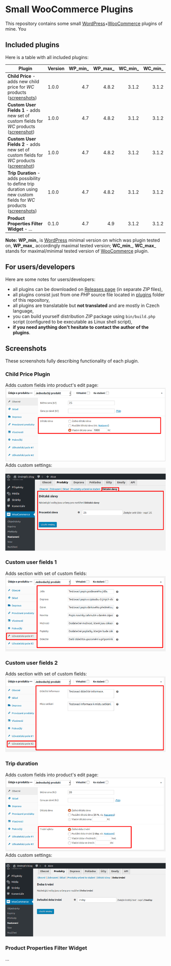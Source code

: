 # Small WooCommerce Plugins
This repository contains some small [WordPress][1]+[WooCommerce][2] plugins of mine. You

## Included plugins
Here is a table with all included plugins:

| Plugin | Version | WP_min_ | WP_max_ | WC_min_ | WC_min_ |
|--------|---------|--------:|--------:|--------:|--------:|
| __Child Price__ - adds new child price for _WC_ products  ([screenshots](#child-price-plugin)) | 1.0.0 | 4.7 | 4.8.2 | 3.1.2 | 3.1.2 |
| __Custom User Fields 1__ - adds new set of custom fields for _WC_ products ([screenshot](#custom-user-fields-1)) | 1.0.0 | 4.7 | 4.8.2 | 3.1.2 | 3.1.2 |
| __Custom User Fields 2__ - adds new set of custom fields for _WC_ products ([screenshot](#custom-user-fields-2)) | 1.0.0 | 4.7 | 4.8.2 | 3.1.2 | 3.1.2 |
| __Trip Duration__ - adds possibility to define trip duration using new custom fields for _WC_ products ([screenshots](#trip-duration)) | 1.0.0 | 4.7 | 4.8.2 | 3.1.2 | 3.1.2 |
| __Product Properties Filter Widget__ - ... | 0.1.0 | 4.7 | 4.9 | 3.1.2 | 3.1.2 |

__Note:__ __WP_min___ is [WordPress][1] minimal version on which was plugin tested on, __WP_max___ accordingly maximal tested version; __WC_min___, __WC_max___ stands for maximal/minimal tested version of [WooCommerce][2] plugin.

## For users/developers
Here are some notes for users/developers:
+ all plugins can be downloaded on [Releases page][3] (in separate _ZIP_ files),
+ all plugins consist just from one _PHP_ source file located in [plugins][4] folder of this repository,
+ all plugins are translatable but __not translated__ and are mostly in Czech language,
+ you can build yourself distribution _ZIP_ package using `bin/build.php` script (configured to be executable as Linux shell script),
+ __if you need anything don't hesitate to contact the author of the plugins__.

## Screenshots
These screenshots fully describing functionality of each plugin.

### Child Price Plugin
Adds custom fields into product's edit page:
[![Edit product page](images/screenshot-01.png)](images/screenshot-01.png)
Adds custom settings:
[![WooCommerce settings page](images/screenshot-04.png)](images/screenshot-04.png)

### Custom user fields 1
Adds section with set of custom fields:
[![Edit product page](images/screenshot-02.png)](images/screenshot-02.png)

### Custom user fields 2
Adds section with set of custom fields:
[![Edit product page](images/screenshot-03.png)](images/screenshot-03.png)

### Trip duration
Adds custom fields into product's edit page:
[![Edit product page](images/screenshot-05.png)](images/screenshot-05.png)
Adds custom settings:
[![WooCommerce settings page](images/screenshot-06.png)](images/screenshot-06.png)

### Product Properties Filter Widget
...

[1]:https://wordpress.org/
[2]:https://woocommerce.net/
[3]:https://github.com/ondrejd/small-woocommerce-plugins/releases
[4]:https://github.com/ondrejd/small-woocommerce-plugins/tree/master/plugins
